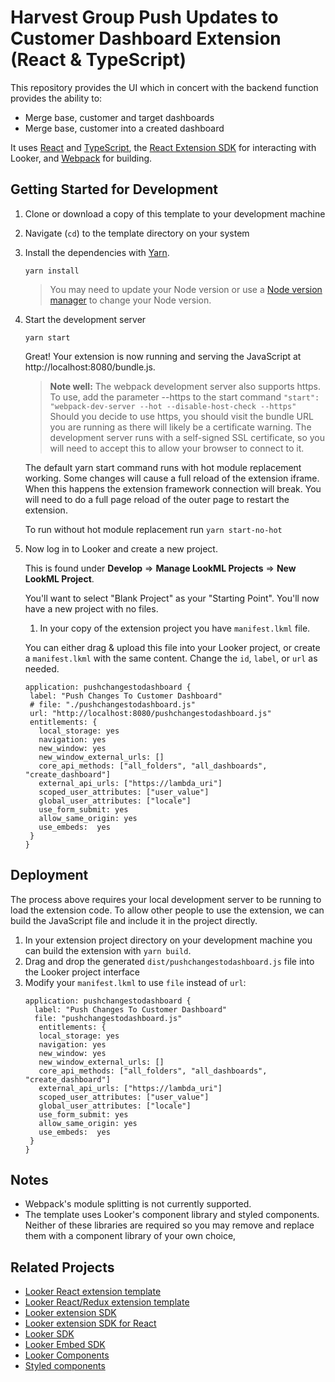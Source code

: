 # Harvest Group Push Updates to Customer Dashboard Extension (React & TypeScript)

This repository provides the UI which in concert with the backend function provides the ability to:

- Merge base, customer and target dashboards
- Merge base, customer into a created dashboard

It uses [React](https://reactjs.org/) and [TypeScript](https://www.typescriptlang.org/), the [React Extension SDK](https://github.com/looker-open-source/extension-sdk-react) for interacting with Looker, and [Webpack](https://webpack.js.org/) for building.

## Getting Started for Development

1. Clone or download a copy of this template to your development machine

2. Navigate (`cd`) to the template directory on your system

3. Install the dependencies with [Yarn](https://yarnpkg.com/).

   ```
   yarn install
   ```

   > You may need to update your Node version or use a [Node version manager](https://github.com/nvm-sh/nvm) to change your Node version.

4) Start the development server

   ```
   yarn start
   ```

   Great! Your extension is now running and serving the JavaScript at http://localhost:8080/bundle.js.

   > **Note well:** The webpack development server also supports https. To use, add the parameter --https to the start command
   > `"start": "webpack-dev-server --hot --disable-host-check --https"`
   > Should you decide to use https, you should visit the bundle URL you are running as there will likely be a certificate warning. The development server runs with a self-signed SSL certificate, so you will need to accept this to allow your browser to connect to it.

   The default yarn start command runs with hot module replacement working. Some changes will cause a full reload of the extension iframe. When this happens the extension framework connection will break. You will need to do a full page reload of the outer page to restart
   the extension.

   To run without hot module replacement run `yarn start-no-hot`

5) Now log in to Looker and create a new project.

   This is found under **Develop** => **Manage LookML Projects** => **New LookML Project**.

   You'll want to select "Blank Project" as your "Starting Point". You'll now have a new project with no files.

   1. In your copy of the extension project you have `manifest.lkml` file.

   You can either drag & upload this file into your Looker project, or create a `manifest.lkml` with the same content. Change the `id`, `label`, or `url` as needed.

   ```
   application: pushchangestodashboard {
    label: "Push Changes To Customer Dashboard"
    # file: "./pushchangestodashboard.js"
    url: "http://localhost:8080/pushchangestodashboard.js"
    entitlements: {
      local_storage: yes
      navigation: yes
      new_window: yes
      new_window_external_urls: []
      core_api_methods: ["all_folders", "all_dashboards", "create_dashboard"]
      external_api_urls: ["https://lambda_uri"]
      scoped_user_attributes: ["user_value"]
      global_user_attributes: ["locale"]
      use_form_submit: yes
      allow_same_origin: yes
      use_embeds:  yes
    }
   }
   ```

## Deployment

The process above requires your local development server to be running to load the extension code. To allow other people to use the extension, we can build the JavaScript file and include it in the project directly.

1. In your extension project directory on your development machine you can build the extension with `yarn build`.
2. Drag and drop the generated `dist/pushchangestodashboard.js` file into the Looker project interface
3. Modify your `manifest.lkml` to use `file` instead of `url`:
   ```
   application: pushchangestodashboard {
     label: "Push Changes To Customer Dashboard"
     file: "pushchangestodashboard.js"
      entitlements: {
      local_storage: yes
      navigation: yes
      new_window: yes
      new_window_external_urls: []
      core_api_methods: ["all_folders", "all_dashboards", "create_dashboard"]
      external_api_urls: ["https://lambda_uri"]
      scoped_user_attributes: ["user_value"]
      global_user_attributes: ["locale"]
      use_form_submit: yes
      allow_same_origin: yes
      use_embeds:  yes
    }
   }
   ```

## Notes

- Webpack's module splitting is not currently supported.
- The template uses Looker's component library and styled components. Neither of these libraries are required so you may remove and replace them with a component library of your own choice,

## Related Projects

- [Looker React extension template](https://github.com/looker-open-source/extension-template-react)
- [Looker React/Redux extension template ](https://github.com/looker-open-source/extension-template-redux)
- [Looker extension SDK](https://www.npmjs.com/package/@looker/extension-sdk)
- [Looker extension SDK for React](https://www.npmjs.com/package/@looker/extension-sdk-react)
- [Looker SDK](https://www.npmjs.com/package/@looker/sdk)
- [Looker Embed SDK](https://github.com/looker-open-source/embed-sdk)
- [Looker Components](https://components.looker.com/)
- [Styled components](https://www.styled-components.com/docs)
